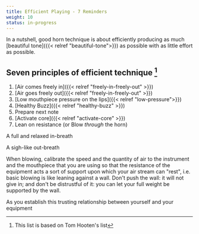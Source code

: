 ```yaml
---
title: Efficient Playing - 7 Reminders
weight: 10
status: in-progress
---
```


In a nutshell, good horn technique is about efficiently producing as much [beautiful tone]({{< relref "beautiful-tone">}}) as possible with as little effort as possible.

## Seven principles of efficient technique [^based-on]

[^based-on]: This list is based on Tom Hooten's list

1. [Air comes freely in]({{< relref "freely-in-freely-out" >}})
2. [Air goes freely out]({{< relref "freely-in-freely-out" >}})
3. [Low mouthpiece pressure on the lips]({{< relref "low-pressure">}})
4. [Healthy Buzz]({{< relref "healthy-buzz" >}})
5. Prepare next note
6. [Activate core]({{< relref "activate-core" >}})
7. Lean on resistance (or Blow *through* the horn)


A full and relaxed in-breath

A sigh-like out-breath

When blowing, calibrate the speed and the quantity of air to the instrument and the mouthpiece that you are using so that the resistance of the equipment acts a sort of support upon which your air stream can "rest", i.e. basic blowing is like leaning against a wall. Don't push the wall: it will not give in; and don't be distrustful of it: you can let your full weight be supported by the wall.

As you establish this trusting relationship between yourself and your equipment
